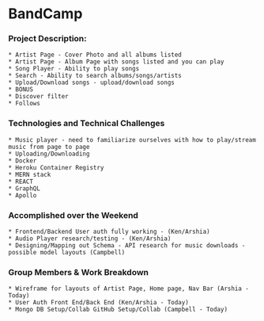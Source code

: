 # BandCamp

### Project Description:

    * Artist Page - Cover Photo and all albums listed
    * Artist Page - Album Page with songs listed and you can play
    * Song Player - Ability to play songs
    * Search - Ability to search albums/songs/artists
    * Upload/Download songs - upload/download songs
    * BONUS
    * Discover filter
    * Follows

### Technologies and Technical Challenges

    * Music player - need to familiarize ourselves with how to play/stream music from page to page
    * Uploading/Downloading
    * Docker
    * Heroku Container Registry
    * MERN stack
    * REACT
    * GraphQL
    * Apollo

### Accomplished over the Weekend

    * Frontend/Backend User auth fully working - (Ken/Arshia)
    * Audio Player research/testing - (Ken/Arshia)
    * Designing/Mapping out Schema - API research for music downloads - possible model layouts (Campbell)

### Group Members & Work Breakdown

    * Wireframe for layouts of Artist Page, Home page, Nav Bar (Arshia - Today)
    * User Auth Front End/Back End (Ken/Arshia - Today)
    * Mongo DB Setup/Collab GitHub Setup/Collab (Campbell - Today)
